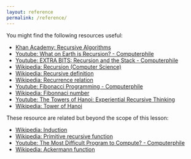```yaml
---
layout: reference
permalink: /reference/
---
```


You might find the following resources useful:

* [Khan Academy: Recursive Algorithms](https://www.khanacademy.org/computing/computer-science/algorithms#recursive-algorithms)
* [Youtube: What on Earth is Recursion? - Computerphile](https://youtu.be/Mv9NEXX1VHc)
* [Youtube: EXTRA BITS: Recursion and the Stack - Computerphile](https://youtu.be/0pncNKHj-Sc)
* [Wikipedia: Recursion (Computer Science)](https://en.wikipedia.org/wiki/Recursion_(computer_science))
* [Wikipedia: Recursive definition](https://en.wikipedia.org/wiki/Recursive_definition)
* [Wikipedia: Recurrence relation](https://en.wikipedia.org/wiki/Recurrence_relation)
* [Youtube: Fibonacci Programming - Computerphile](https://youtu.be/7t_pTlH9HwA)
* [Wikipedia: Fibonnaci number](https://en.wikipedia.org/wiki/Fibonacci_number)
* [Youtube: The Towers of Hanoi: Experiential Recursive Thinking](https://youtu.be/UuIneNBbscc)
* [Wikipedia: Tower of Hanoi](https://en.wikipedia.org/wiki/Tower_of_Hanoi)

These resource are related but beyond the scope of this lesson:

* [Wikipedia: Induction](https://en.wikipedia.org/wiki/Mathematical_induction)
* [Wikipedia: Primitive recursive function](https://en.wikipedia.org/wiki/Primitive_recursive_function)
* [Youtube: The Most Difficult Program to Compute? - Computerphile](https://youtu.be/i7sm9dzFtEI)
* [Wikipedia: Ackermann function](https://en.wikipedia.org/wiki/Ackermann_function)